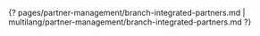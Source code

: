 {? pages/partner-management/branch-integrated-partners.md | multilang/partner-management/branch-integrated-partners.md ?}
